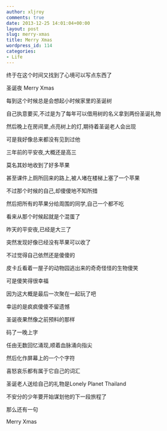 ```yaml
---
author: xljroy
comments: true
date: 2013-12-25 14:01:04+00:00
layout: post
slug: merry-xmas
title: Merry Xmas
wordpress_id: 114
categories:
- Life
---
```


终于在这个时间又找到了心境可以写点东西了

圣诞夜 Merry Xmas

每到这个时候总是会想起小时候家里的圣诞树

自己执意要买,不过是为了每年可以借用树的名义拿到两份圣诞礼物

然后晚上在房间里,点亮树上的灯,期待着圣诞老人会出现

可是我好像总来都没有见到过他



三年前的平安夜,大概还是高三

莫名其妙地收到了好多苹果

甚至课件上厕所回来的路上,被人堵在楼梯上塞了一个苹果

不过那个时候的自己,却傻傻地不知所措

然后把所有的苹果分给周围的同学,自己一个都不吃

看来从那个时候起就是个混蛋了



昨天的平安夜,已经是大三了

突然发现好像已经没有苹果可以收了

不过觉得自己依然还是傻傻的

皮卡丘看着一屋子的动物园逃出来的奇奇怪怪的生物傻笑

可是傻笑得很幸福

因为这大概是最后一次聚在一起玩了吧

幸运的是疯疯傻傻不留遗憾



圣诞夜果然像之前预料的那样

码了一晚上字

任由无数回忆涌现,顺着血脉涌向指尖

然后化作屏幕上的一个个字符

喜怒哀乐都有属于它自己的词汇



圣诞老人送给自己的礼物是Lonely Planet Thailand

不安分的少年要开始谋划他的下一段旅程了

那么还有一句

Merry Xmas
